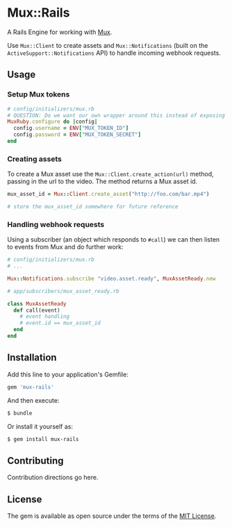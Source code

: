 # Mux::Rails
A Rails Engine for working with [Mux](https://mux.com/).

Use `Mux::Client` to create assets and `Mux::Notifications` (built on the
`ActiveSupport::Notifications` API) to handle incoming webhook requests.

## Usage

### Setup Mux tokens

```ruby
# config/initializers/mux.rb
# QUESTION: Do we want our own wrapper around this instead of exposing a dependency's config?
MuxRuby.configure do |config|
  config.username = ENV["MUX_TOKEN_ID"]
  config.password = ENV["MUX_TOKEN_SECRET"]
end
```

### Creating assets

To create a Mux asset use the `Mux::Client.create_action(url)` method, passing
in the url to the video. The method returns a Mux asset id.

```ruby
mux_asset_id = Mux::Client.create_asset("http://foo.com/bar.mp4")

# store the mux_asset_id somewhere for future reference
```

### Handling webhook requests

Using a subscriber (an object which responds to `#call`) we can then listen to
events from Mux and do further work:

```ruby
# config/initializers/mux.rb
# ...

Mux::Notifications.subscribe "video.asset.ready", MuxAssetReady.new
```

```ruby
# app/subscribers/mux_asset_ready.rb

class MuxAssetReady
  def call(event)
    # event handling
    # event.id == mux_asset_id
  end
end
```

## Installation
Add this line to your application's Gemfile:

```ruby
gem 'mux-rails'
```

And then execute:
```bash
$ bundle
```

Or install it yourself as:
```bash
$ gem install mux-rails
```

## Contributing
Contribution directions go here.

## License
The gem is available as open source under the terms of the [MIT License](https://opensource.org/licenses/MIT).

